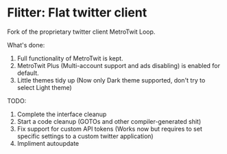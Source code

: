 Flitter: Flat twitter client
=======

Fork of the proprietary twitter client MetroTwit Loop.

What's done: 
1. Full functionality of MetroTwit is kept.
2. MetroTwit Plus (Multi-account support and ads disabling) is enabled for default.
3. Little themes tidy up (Now only Dark theme supported, don't try to select Light theme)

TODO:
1. Complete the interface cleanup
2. Start a code cleanup (GOTOs and other compiler-generated shit)
3. Fix support for custom API tokens (Works now but requires to set specific settings to a custom twitter application)
4. Impliment autoupdate
